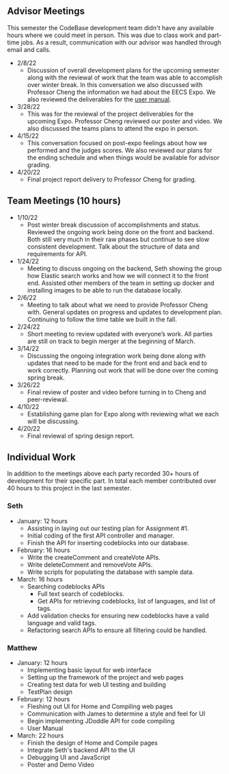## Advisor Meetings

This semester the CodeBase development team didn't have any available hours where we could meet in person. This was due to class work and part-time jobs. As a result, communication with our advisor was handled through email and calls.

 - 2/8/22
    - Discussion of overall development plans for the upcoming semester along with the reviewal of work that the team was able to accomplish over winter break. In this conversation we also discussed with Professor Cheng the information we had about the EECS Expo. We also reviewed the deliverables for the [user manual](https://kisunah.github.io/senior-design/).
 - 3/28/22
    - This was for the reviewal of the project deliverables for the upcoming Expo. Professor Cheng reviewed our poster and video. We also discussed the teams plans to attend the expo in person.
 - 4/15/22 
    - This conversation focused on post-expo feelings about how we performed and the judges scores. We also reviewed our plans for the ending schedule and when things would be available for advisor grading.
 - 4/20/22
    - Final project report delivery to Professor Cheng for grading.

## Team Meetings (10 hours)

   - 1/10/22
      - Post winter break discussion of accomplishments and status. Reviewed the ongoing work being done on the front and backend. Both still very much in their raw phases but continue to see slow consistent development. Talk about the structure of data and requirements for API.
   - 1/24/22
      - Meeting to discuss ongoing on the backend, Seth showing the group how Elastic search works and how we will connect it to the front end. Assisted other members of the team in setting up docker and installing images to be able to run the database locally.
   - 2/6/22
      - Meeting to talk about what we need to provide Professor Cheng with. General updates on progress and updates to development plan. Continuing to follow the time table we built in the fall.
   - 2/24/22
      - Short meeting to review updated with everyone’s work. All parties are still on track to begin merger at the beginning of March.
   - 3/14/22
      - Discussing the ongoing integration work being done along with updates that need to be made for the front end and back end to work correctly. Planning out work that will be done over the coming spring break.
   - 3/26/22
      - Final review of poster and video before turning in to Cheng and peer-reviewal.
   - 4/10/22
      - Establishing game plan for Expo along with reviewing what we each will be discussing.
   - 4/20/22
      - Final reviewal of spring design report.

## Individual Work

In addition to the meetings above each party recorded 30+ hours of development for their specific part. In total each member contributed over 40 hours to this project in the last semester.

### Seth
 - January: 12 hours
   - Assisting in laying out our testing plan for Assignment #1.
   - Initial coding of the first API controller and manager.
   - Finish the API for inserting codeblocks into our database.
- February: 16 hours
   - Write the createComment and createVote APIs.
   - Write deleteComment and removeVote APIs.
   - Write scripts for populating the database with sample data.
- March: 16 hours
   - Searching codeblocks APIs
      - Full text search of codeblocks.
      - Get APIs for retrieving codeblocks, list of languages, and list of tags.
   - Add validation checks for ensuring new codeblocks have a valid language and valid tags.
   - Refactoring search APIs to ensure all filtering could be handled.

### Matthew
 - January: 12 hours
   - Implementing basic layout for web interface
   - Setting up the framework of the project and web pages
   - Creating test data for web UI testing and building
   - TestPlan design
 - February: 12 hours
   - Fleshing out UI for Home and Compiling web pages
   - Communication with James to determine a style and feel for UI
   - Begin implementing JDoddle API for code compiling
   - User Manual
 - March: 22 hours
   - Finish the design of Home and Compile pages
   - Integrate Seth's backend API to the UI
   - Debugging UI and JavaScript
   - Poster and Demo Video
